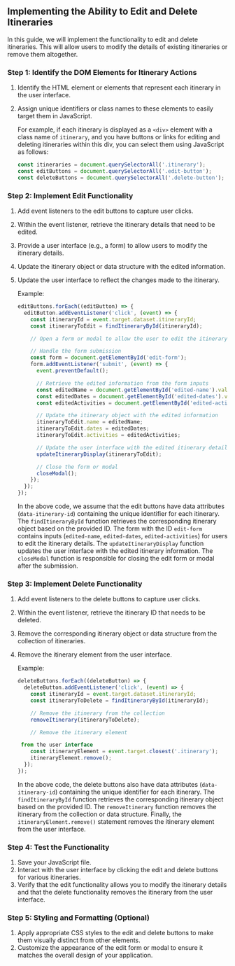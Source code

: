 ## Implementing the Ability to Edit and Delete Itineraries

In this guide, we will implement the functionality to edit and delete itineraries. This will allow users to modify the details of existing itineraries or remove them altogether.

### Step 1: Identify the DOM Elements for Itinerary Actions

1. Identify the HTML element or elements that represent each itinerary in the user interface.
2. Assign unique identifiers or class names to these elements to easily target them in JavaScript.
    
    For example, if each itinerary is displayed as a `<div>` element with a class name of `itinerary`, and you have buttons or links for editing and deleting itineraries within this div, you can select them using JavaScript as follows:
    
    ```javascript
    const itineraries = document.querySelectorAll('.itinerary');
    const editButtons = document.querySelectorAll('.edit-button');
    const deleteButtons = document.querySelectorAll('.delete-button');
    ```

### Step 2: Implement Edit Functionality

1. Add event listeners to the edit buttons to capture user clicks.
2. Within the event listener, retrieve the itinerary details that need to be edited.
3. Provide a user interface (e.g., a form) to allow users to modify the itinerary details.
4. Update the itinerary object or data structure with the edited information.
5. Update the user interface to reflect the changes made to the itinerary.

    Example:
    
    ```javascript
    editButtons.forEach((editButton) => {
      editButton.addEventListener('click', (event) => {
        const itineraryId = event.target.dataset.itineraryId;
        const itineraryToEdit = findItineraryById(itineraryId);
    
        // Open a form or modal to allow the user to edit the itinerary details
    
        // Handle the form submission
        const form = document.getElementById('edit-form');
        form.addEventListener('submit', (event) => {
          event.preventDefault();
    
          // Retrieve the edited information from the form inputs
          const editedName = document.getElementById('edited-name').value;
          const editedDates = document.getElementById('edited-dates').value;
          const editedActivities = document.getElementById('edited-activities').value;
    
          // Update the itinerary object with the edited information
          itineraryToEdit.name = editedName;
          itineraryToEdit.dates = editedDates;
          itineraryToEdit.activities = editedActivities;
    
          // Update the user interface with the edited itinerary details
          updateItineraryDisplay(itineraryToEdit);
    
          // Close the form or modal
          closeModal();
        });
      });
    });
    ```
    
    In the above code, we assume that the edit buttons have data attributes (`data-itinerary-id`) containing the unique identifier for each itinerary. The `findItineraryById` function retrieves the corresponding itinerary object based on the provided ID. The form with the ID `edit-form` contains inputs (`edited-name`, `edited-dates`, `edited-activities`) for users to edit the itinerary details. The `updateItineraryDisplay` function updates the user interface with the edited itinerary information. The `closeModal` function is responsible for closing the edit form or modal after the submission.

### Step 3: Implement Delete Functionality

1. Add event listeners to the delete buttons to capture user clicks.
2. Within the event listener, retrieve the itinerary ID that needs to be deleted.
3. Remove the corresponding itinerary object or data structure from the collection of itineraries.
4. Remove the itinerary element from the user interface.
    
    Example:
    
    ```javascript
    deleteButtons.forEach((deleteButton) => {
      deleteButton.addEventListener('click', (event) => {
        const itineraryId = event.target.dataset.itineraryId;
        const itineraryToDelete = findItineraryById(itineraryId);
    
        // Remove the itinerary from the collection
        removeItinerary(itineraryToDelete);
    
        // Remove the itinerary element
    
     from the user interface
        const itineraryElement = event.target.closest('.itinerary');
        itineraryElement.remove();
      });
    });
    ```
    
    In the above code, the delete buttons also have data attributes (`data-itinerary-id`) containing the unique identifier for each itinerary. The `findItineraryById` function retrieves the corresponding itinerary object based on the provided ID. The `removeItinerary` function removes the itinerary from the collection or data structure. Finally, the `itineraryElement.remove()` statement removes the itinerary element from the user interface.

### Step 4: Test the Functionality

1. Save your JavaScript file.
2. Interact with the user interface by clicking the edit and delete buttons for various itineraries.
3. Verify that the edit functionality allows you to modify the itinerary details and that the delete functionality removes the itinerary from the user interface.

### Step 5: Styling and Formatting (Optional)

1. Apply appropriate CSS styles to the edit and delete buttons to make them visually distinct from other elements.
2. Customize the appearance of the edit form or modal to ensure it matches the overall design of your application.

